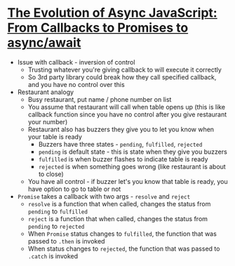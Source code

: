 # [The Evolution of Async JavaScript: From Callbacks to Promises to async/await](https://medium.freecodecamp.org/the-evolution-of-async-javascript-from-callbacks-to-promises-to-async-await-e73b047f2f40)

* Issue with callback - inversion of control
  * Trusting whatever you're giving callback to will execute it correctly
  * So 3rd party library could break how they call specified callback, and you have no control over this
* Restaurant analogy
  * Busy restaurant, put name / phone number on list
  * You assume that restaurant will call when table opens up (this is like callback function since you have no control after you give restaurant your number)
  * Restaurant also has buzzers they give you to let you know when your table is ready
    * Buzzers have three states - `pending`, `fulfilled`, `rejected`
    * `pending` is default state - this is state when they give you buzzers
    * `fulfilled` is when buzzer flashes to indicate table is ready
    * `rejected` is when something goes wrong (like restaurant is about to close)
  * You have all control - if buzzer let's you know that table is ready, you have option to go to table or not
* `Promise` takes a callback with two args - `resolve` and `reject`
  * `resolve` is a function that when called, changes the status from `pending` to `fulfilled`
  * `reject` is a function that when called, changes the status from `pending` to `rejected`
  * When `Promise` status changes to `fulfilled`, the function that was passed to `.then` is invoked
  * When status changes to `rejected`, the function that was passed to `.catch` is invoked
